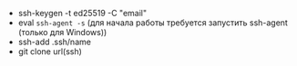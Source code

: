 * ssh-keygen -t ed25519 -C "email"
* eval `ssh-agent -s` (для начала работы требуется запустить ssh-agent (только для Windows)) 
* ssh-add .ssh/name
* git clone url(ssh)
